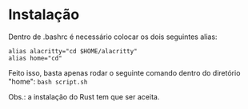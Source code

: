# Instalação
Dentro de .bashrc é necessário colocar os dois seguintes alias:
```
alias alacritty="cd $HOME/alacritty"
alias home="cd"
```


Feito isso, basta apenas rodar o seguinte comando dentro do diretório "home":
```bash script.sh```


Obs.: a instalação do Rust tem que ser aceita.
